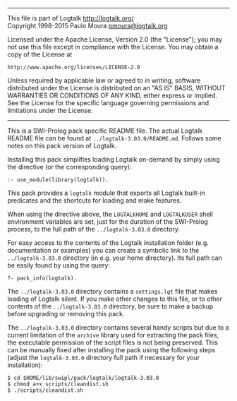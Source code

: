 ________________________________________________________________________

This file is part of Logtalk <http://logtalk.org/>  
Copyright 1998-2015 Paulo Moura <pmoura@logtalk.org>

Licensed under the Apache License, Version 2.0 (the "License");
you may not use this file except in compliance with the License.
You may obtain a copy of the License at

    http://www.apache.org/licenses/LICENSE-2.0

Unless required by applicable law or agreed to in writing, software
distributed under the License is distributed on an "AS IS" BASIS,
WITHOUT WARRANTIES OR CONDITIONS OF ANY KIND, either express or implied.
See the License for the specific language governing permissions and
limitations under the License.
________________________________________________________________________


This is a SWI-Prolog pack specific README file. The actual Logtalk
README file can be found at `../logtalk-3.03.0/README.md`. Follows
some notes on this pack version of Logtalk.

Installing this pack simplifies loading Logtalk on-demand by simply
using the directive (or the corresponding query):

	:- use_module(library(logtalk)).

This pack provides a `logtalk` module that exports all Logtalk built-in
predicates and the shortcuts for loading and make features.

When using the directive above, the `LOGTALKHOME` and `LOGTALKUSER`
shell environment variables are set, just for the duration of the
SWI-Prolog process, to the full path of the `../logtalk-3.03.0`
directory.

For easy access to the contents of the Logtalk installation folder
(e.g. documentation or examples) you can create a symbolic link to the
`../logtalk-3.03.0` directory (in e.g. your home directory). Its full
path can be easily found by using the query:

	?- pack_info(logtalk).

The `../logtalk-3.03.0` directory contains a `settings.lgt` file that
makes loading of Logtalk silent. If you make other changes to this file,
or to other contents of the `../logtalk-3.03.0` directory, be sure to
make a backup before upgrading or removing this pack.

The `../logtalk-3.03.0` directory contains several handy scripts but due
to a current limitation of the `archive` library used for extracting the
pack files, the executable permission of the script files is not being
preserved. This can be manually fixed after installing the pack using
the following steps (adjust the `logtalk-3.03.0` directory full path if
necessary for your installation):

	$ cd $HOME/lib/swipl/pack/logtalk/logtalk-3.03.0
	$ chmod a+x scripts/cleandist.sh
	$ ./scripts/cleandist.sh
